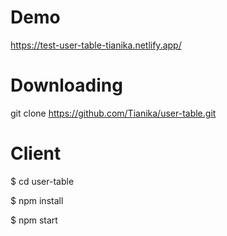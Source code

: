 # Demo
https://test-user-table-tianika.netlify.app/

# Downloading
git clone https://github.com/Tianika/user-table.git

# Client
$ cd user-table

$ npm install

$ npm start
